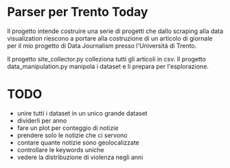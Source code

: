 # Parser per Trento Today
Il progetto intende costruire una serie di progetti che dallo scraping alla data visualization riescono a portare alla costruzione di un articolo di giornale per il mio progetto di Data Journalism presso l'Universitá di Trento.

Il progetto site_collector.py colleziona tutti gli articoli in csv.
Il progetto data_manipulation.py manipola i dataset e li prepara per l'esplorazione.

# TODO
* unire tutti i dataset in un unico grande dataset
* dividerli per anno
* fare un plot per conteggio di notizie
* prendere solo le notizie che ci servono
* contare quante notizie sono geolocalizzate
* controllare le keywords uniche
* vedere la distribuzione di violenza negli anni

